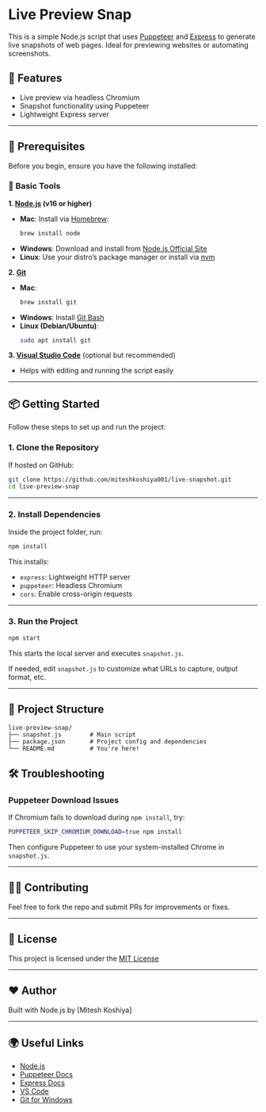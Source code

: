 # Live Preview Snap

This is a simple Node.js script that uses [Puppeteer](https://github.com/puppeteer/puppeteer) and [Express](https://expressjs.com/) to generate live snapshots of web pages. Ideal for previewing websites or automating screenshots.

## 🚀 Features

- Live preview via headless Chromium
- Snapshot functionality using Puppeteer
- Lightweight Express server

---

## 🧰 Prerequisites

Before you begin, ensure you have the following installed:

### 🔗 Basic Tools

**1. [Node.js](https://nodejs.org/) (v16 or higher)**
   - **Mac**: Install via [Homebrew](https://brew.sh/):
     ```bash
     brew install node
     ```
   - **Windows**: Download and install from [Node.js Official Site](https://nodejs.org/en/download)
   - **Linux**: Use your distro’s package manager or install via [nvm](https://github.com/nvm-sh/nvm)

**2. [Git](https://git-scm.com/)**
   - **Mac**:
     ```bash
     brew install git
     ```
   - **Windows**: Install [Git Bash](https://gitforwindows.org/)
   - **Linux (Debian/Ubuntu)**:
     ```bash
     sudo apt install git
     ```

**3. [Visual Studio Code](https://code.visualstudio.com/)** (optional but recommended)
   - Helps with editing and running the script easily

---

## 📦 Getting Started

Follow these steps to set up and run the project:

### 1. Clone the Repository

If hosted on GitHub:
```bash
git clone https://github.com/miteshkoshiya001/live-snapshot.git
cd live-preview-snap
``` 

---

### 2. Install Dependencies

Inside the project folder, run:

```bash
npm install
```

This installs:

* `express`: Lightweight HTTP server
* `puppeteer`: Headless Chromium
* `cors`: Enable cross-origin requests

---

### 3. Run the Project

```bash
npm start
```

This starts the local server and executes `snapshot.js`.

If needed, edit `snapshot.js` to customize what URLs to capture, output format, etc.

---

## 📁 Project Structure

```
live-preview-snap/
├── snapshot.js        # Main script
├── package.json       # Project config and dependencies
└── README.md          # You're here!
```

## 🛠️ Troubleshooting

### Puppeteer Download Issues

If Chromium fails to download during `npm install`, try:

```bash
PUPPETEER_SKIP_CHROMIUM_DOWNLOAD=true npm install
```

Then configure Puppeteer to use your system-installed Chrome in `snapshot.js`.

---

## 🧑‍💻 Contributing

Feel free to fork the repo and submit PRs for improvements or fixes.

---

## 📃 License

This project is licensed under the [MIT License](https://opensource.org/licenses/MIT)

---

## ❤️ Author

Built with Node.js by \[Mitesh Koshiya]

---

## 🌍 Useful Links

* [Node.js](https://nodejs.org/)
* [Puppeteer Docs](https://pptr.dev/)
* [Express Docs](https://expressjs.com/)
* [VS Code](https://code.visualstudio.com/)
* [Git for Windows](https://gitforwindows.org/)
